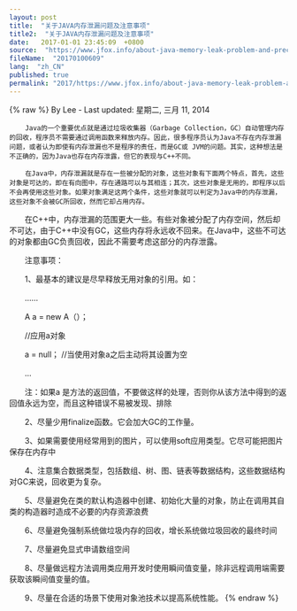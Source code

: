```yaml
---
layout: post
title:  "关于JAVA内存泄漏问题及注意事项"
title2:  "关于JAVA内存泄漏问题及注意事项"
date:   2017-01-01 23:45:09  +0800
source:  "https://www.jfox.info/about-java-memory-leak-problem-and-precautions.html"
fileName:  "20170100609"
lang:  "zh_CN"
published: true
permalink: "2017/https://www.jfox.info/about-java-memory-leak-problem-and-precautions.html"
---
```

{% raw %}
By Lee - Last updated: 星期二, 三月 11, 2014

        Java的一个重要优点就是通过垃圾收集器（Garbage Collection，GC）自动管理内存的回收，程序员不需要通过调用函数来释放内存。因此，很多程序员认为Java不存在内存泄漏问题，或者认为即使有内存泄漏也不是程序的责任，而是GC或 JVM的问题。其实，这种想法是不正确的，因为Java也存在内存泄露，但它的表现与C++不同。

        在Java中，内存泄漏就是存在一些被分配的对象，这些对象有下面两个特点，首先，这些对象是可达的，即在有向图中，存在通路可以与其相连；其次，这些对象是无用的，即程序以后不会再使用这些对象。如果对象满足这两个条件，这些对象就可以判定为Java中的内存泄漏，这些对象不会被GC所回收，然而它却占用内存。

　　在C++中，内存泄漏的范围更大一些。有些对象被分配了内存空间，然后却不可达，由于C++中没有GC，这些内存将永远收不回来。在Java中，这些不可达的对象都由GC负责回收，因此不需要考虑这部分的内存泄露。

　　注意事项：

　　1、最基本的建议是尽早释放无用对象的引用。如：

　　……

　　A a = new A（）；

　　//应用a对象

　　a = null； //当使用对象a之后主动将其设置为空

　　…

　　注：如果a 是方法的返回值，不要做这样的处理，否则你从该方法中得到的返回值永远为空，而且这种错误不易被发现、排除

　　2、尽量少用finalize函数。它会加大GC的工作量。

　　3、如果需要使用经常用到的图片，可以使用soft应用类型。它尽可能把图片保存在内存中

　　4、注意集合数据类型，包括数组、树、图、链表等数据结构，这些数据结构对GC来说，回收更为复杂。

　　5、尽量避免在类的默认构造器中创建、初始化大量的对象，防止在调用其自类的构造器时造成不必要的内存资源浪费

　　6、尽量避免强制系统做垃圾内存的回收，增长系统做垃圾回收的最终时间

　　7、尽量避免显式申请数组空间

　　8、尽量做远程方法调用类应用开发时使用瞬间值变量，除非远程调用端需要获取该瞬间值变量的值。

　　9、尽量在合适的场景下使用对象池技术以提高系统性能。
{% endraw %}